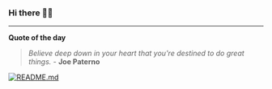### Hi there 👋🏻


---

**Quote of the day**

> *Believe deep down in your heart that you're destined to do great things.* - **Joe Paterno** 

[![README.md](https://github.com/marcolovazzano/marcolovazzano/actions/workflows/readme.yml/badge.svg?branch=main)](https://github.com/marcolovazzano/marcolovazzano/actions/workflows/readme.yml)
